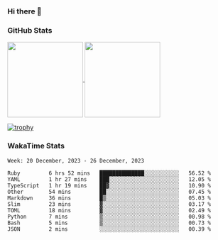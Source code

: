 ### Hi there 👋

### GitHub Stats

<a href="https://github.com/anuraghazra/github-readme-stats">
  <img align="center" height="170px" src="https://github-readme-stats.vercel.app/api/top-langs/?username=tksfjt1024&layout=compact&count_private=true&show_icons=true&show_icons=true&theme=graywhite" />
</a>
<a href="https://github.com/anuraghazra/github-readme-stats">
  <img align="center" height="170px" src="https://github-readme-stats.vercel.app/api?username=tksfjt1024&count_private=true&show_icons=true&show_icons=true&theme=graywhite" />
</a>

[![trophy](https://github-profile-trophy.vercel.app/?username=tksfjt1024)](https://github.com/ryo-ma/github-profile-trophy)

### WakaTime Stats

<!--START_SECTION:waka-->
```text
Week: 20 December, 2023 - 26 December, 2023

Ruby         6 hrs 52 mins   ██████████████░░░░░░░░░░░   56.52 % 
YAML         1 hr 27 mins    ███░░░░░░░░░░░░░░░░░░░░░░   12.05 % 
TypeScript   1 hr 19 mins    ██▓░░░░░░░░░░░░░░░░░░░░░░   10.90 % 
Other        54 mins         ██░░░░░░░░░░░░░░░░░░░░░░░   07.45 % 
Markdown     36 mins         █▒░░░░░░░░░░░░░░░░░░░░░░░   05.03 % 
Slim         23 mins         ▓░░░░░░░░░░░░░░░░░░░░░░░░   03.17 % 
TOML         18 mins         ▓░░░░░░░░░░░░░░░░░░░░░░░░   02.49 % 
Python       7 mins          ▒░░░░░░░░░░░░░░░░░░░░░░░░   00.98 % 
Bash         5 mins          ▒░░░░░░░░░░░░░░░░░░░░░░░░   00.73 % 
JSON         2 mins          ░░░░░░░░░░░░░░░░░░░░░░░░░   00.39 % 
```
<!--END_SECTION:waka-->
